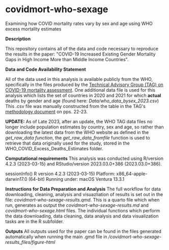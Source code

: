 # covidmort-who-sexage
Examining how COVID mortality rates vary by sex and age using WHO excess mortality estimates

**Description**

This repository contains all of the data and code necessary to reproduce the results in the paper: "COVID-19 Increased Existing Gender Mortality Gaps in High Income More than Middle Income Countries".

**Data and Code Availability Statement**

All of the data used in this analysis is available publicly from the WHO, specifically in the files produced by the [Technical Advisory Group (TAG) on COVID-19 mortality assessment](https://www.who.int/data/sets/global-excess-deaths-associated-with-covid-19-modelled-estimates). One additional data file is used for this analysis which lists the set of countries in 2020 and 2021 for which **actual** deaths by gender and age (found here: *Data/who_data_bysex_2023.csv*) This .csv file was manually constructed from the table in the TAG's [methodology document](https://www.who.int/publications/m/item/methods-for-estimating-the-excess-mortality-associatedwith-the-covid-19-pandemic) on pps. 22-23. 

**UPDATE:** As of Late 2023, after an update, the WHO TAG data files no longer include population estimates by country, sex and age, so rather than downloading the latest data from the WHO website as defined in the *get_raw_data function*, the *get_raw_data_fromfile* function is used to retrieve that data originally used for the study, stored in the WHO_COVID_Excess_Deaths_Estimates folder. 

**Computational requirements**
This analysis was conducted using R/version 4.2.3 (2023-03-15) and RStudio/version 2023.03.0+386 (2023.03.0+386). 

sessionInfo()
R version 4.2.3 (2023-03-15)
Platform: x86_64-apple-darwin17.0 (64-bit)
Running under: macOS Ventura 13.3.1

**Instructions for Data Preparation and Analysis**
The full workflow for data downloading, cleaning, analysis and visuazliation of results is set out in the file: *covidmort-who-sexage-results.qmd*. This is a quarto file which when run, generates as output the *covidmort-who-sexage-results.md* and *covidmort-who-sexage.html* files. The individual functions which perform the data downloading, data cleaning, data analysis and data visualization tasks are in the R subfolder. 

**Outputs**
All outputs used for the paper can be found in the files generated automatically when running the main .gmd file in */covidmort-who-sexage-results_files/figure-html*
